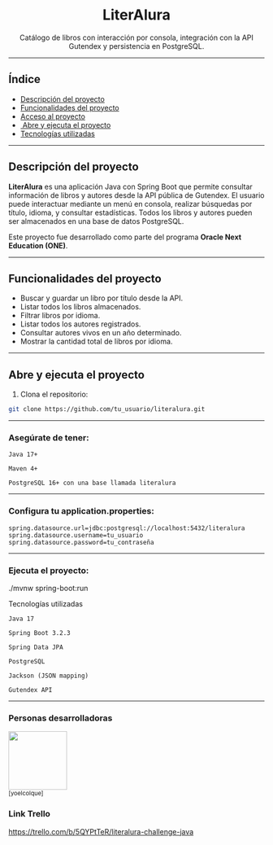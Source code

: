 <h1 align="center"> LiterAlura </h1>

<p align="center">
  Catálogo de libros con interacción por consola, integración con la API Gutendex y persistencia en PostgreSQL.
</p>

---

##  Índice

- [Descripción del proyecto](#-descripción-del-proyecto)
- [ Funcionalidades del proyecto](#-funcionalidades-del-proyecto)
- [ Acceso al proyecto](#-acceso-al-proyecto)
- [️ Abre y ejecuta el proyecto](#-abre-y-ejecuta-el-proyecto)
- [ Tecnologías utilizadas](#-tecnologías-utilizadas)


---

## Descripción del proyecto

**LiterAlura** es una aplicación Java con Spring Boot que permite consultar información de libros y autores desde la API pública de Gutendex. El usuario puede interactuar mediante un menú en consola, realizar búsquedas por título, idioma, y consultar estadísticas. Todos los libros y autores pueden ser almacenados en una base de datos PostgreSQL.

Este proyecto fue desarrollado como parte del programa **Oracle Next Education (ONE)**.

---

## Funcionalidades del proyecto

-  Buscar y guardar un libro por título desde la API.
-  Listar todos los libros almacenados.
-  Filtrar libros por idioma.
-  Listar todos los autores registrados.
- ️Consultar autores vivos en un año determinado.
-  Mostrar la cantidad total de libros por idioma.

---

## Abre y ejecuta el proyecto

1. Clona el repositorio:
```bash
git clone https://github.com/tu_usuario/literalura.git
```
---
### Asegúrate de tener:

    Java 17+

    Maven 4+

    PostgreSQL 16+ con una base llamada literalura


---
### Configura tu application.properties:

```
spring.datasource.url=jdbc:postgresql://localhost:5432/literalura
spring.datasource.username=tu_usuario
spring.datasource.password=tu_contraseña
```

---
### Ejecuta el proyecto:

./mvnw spring-boot:run

Tecnologías utilizadas

    Java 17

    Spring Boot 3.2.3

    Spring Data JPA

    PostgreSQL

    Jackson (JSON mapping)

    Gutendex API


---
### Personas desarrolladoras
<img src="https://avatars.githubusercontent.com/u/0000000?v=4" width=115><br><sub>[yoelcolque]</sub>

### Link Trello

https://trello.com/b/5QYPtTeR/literalura-challenge-java
